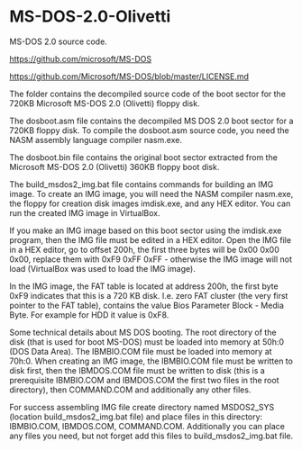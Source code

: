 # MS-DOS-2.0-Olivetti

MS-DOS 2.0 source code.

https://github.com/microsoft/MS-DOS

https://github.com/Microsoft/MS-DOS/blob/master/LICENSE.md

The folder contains the decompiled source code of the boot sector for the 720KB Microsoft MS-DOS 2.0 (Olivetti) floppy disk.

The dosboot.asm file contains the decompiled MS DOS 2.0 boot sector for a 720KB floppy disk. To compile the dosboot.asm source code, you need the NASM assembly language compiler nasm.exe.

The dosboot.bin file contains the original boot sector extracted from the Microsoft MS-DOS 2.0 (Olivetti) 360KB floppy boot disk.

The build_msdos2_img.bat file contains commands for building an IMG image. To create an IMG image, you will need the NASM compiler nasm.exe, the floppy for creation disk images imdisk.exe, and any HEX editor. You can run the created IMG image in VirtualBox.

If you make an IMG image based on this boot sector using the imdisk.exe program, then the IMG file must be edited in a HEX editor. Open the IMG file in a HEX editor, go to offset 200h, the first three bytes will be 0x00 0x00 0x00, replace them with 0xF9 0xFF 0xFF - otherwise the IMG image will not load (VirtualBox was used to load the IMG image).

In the IMG image, the FAT table is located at address 200h, the first byte 0xF9 indicates that this is a 720 KB disk. I.e. zero FAT cluster (the very first pointer to the FAT table), contains the value Bios Parameter Block - Media Byte. For example for HDD it value is 0xF8.

Some technical details about MS DOS booting. The root directory of the disk (that is used for boot MS-DOS) must be loaded into memory at 50h:0 (DOS Data Area). The IBMBIO.COM file must be loaded into memory at 70h:0. When creating an IMG image, the IBMBIO.COM file must be written to disk first, then the IBMDOS.COM file must be written to disk (this is a prerequisite IBMBIO.COM and IBMDOS.COM the first two files in the root directory), then COMMAND.COM and additionally any other files.

For success assembling IMG file create directory named MSDOS2_SYS (location build_msdos2_img.bat file) and place files in this directory: IBMBIO.COM, IBMDOS.COM,  COMMAND.COM. Additionally you can place any files you need, but not forget add this files to build_msdos2_img.bat file.